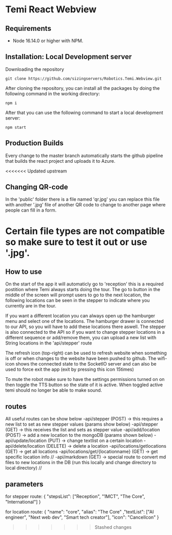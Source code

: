 # Temi React Webview

## Requirements

- Node 16.14.0 or higher with NPM.

## Installation: Local Development server
Downloading the repository
```
git clone https://github.com/sizingservers/Robotics.Temi.Webview.git
```
After cloning the repository, you can install all the packages by doing the following command in the working directory:
```
npm i
```
After that you can use the following command to start a local development server:
```
npm start
```

## Production Builds
Every change to the master branch automatically starts the github pipeline that builds the react project and uploads it to Azure.

<<<<<<< Updated upstream
## Changing QR-code
In the 'public' folder there is a file named 'qr.jpg' you can replace this file with another '.jpg' file of another QR code to change to another page where people can fill in a form.

Certain file types are not compatible so make sure to test it out or use '.jpg'.
=======
## How to use
On the start of the app it will automaticly go to 'reception' this is a required postition where Temi always starts doing the tour. The go to button in the middle of the screen will prompt users to go to the next location, the following locations can be seen in the stepper to indicate where you currently are in the tour.

If you want a different location you can always open up the hamburger menu and select one of the locations.
The hamburger drawer is connected to our API, so you will have to add these locations there aswell.
The stepper is also connected to the API so if you want to change stepper locations in a different sequence or add/remove them, you can upload a new list with String locations in the 'api/stepper' route

The refresh icon (top-right) can be used to refresh website when something is off or when changes to the website have been pushed to github.
The wifi-icon shows the connected state to the SocketIO server and can also be used to force exit the app (exit by pressing this icon 15times)

To mute the robot make sure to have the settings permissions turned on on then toggle the TTS button so the state of it is active.
When toggled active temi should no longer be able to make sound.

## routes
All useful routes can be show below
-api/stepper (POST) -> this requires a new list<String> to set as new stepper values (params show below)
-api/stepper (GET) -> this receives the list<String> and sets as stepper value
-api/add/location (POST) -> add a new location to the mongoDB (params shown below)
-api/update/location (PUT) -> change textlist on a certain location
-api/delete/location (DELETE) -> delete a location 
-api/locations/getlocations (GET) -> get all locations
-api/locations/get/{locationname} (GET) -> get specific location info
//
-api/markdown (GET) -> special route to convert md files to new locations in the DB (run this locally and change directory to local directory)
//

## parameters

for stepper route:
{
    "stepsList": ["Reception", "1MCT", "The Core", "International"]
}

for location route:
{
    "name": "core", "alias": "The Core" ,"textList": ["AI engineer", "Next web dev", "Smart tech creator"], "icon": "CancelIcon"
}
>>>>>>> Stashed changes
